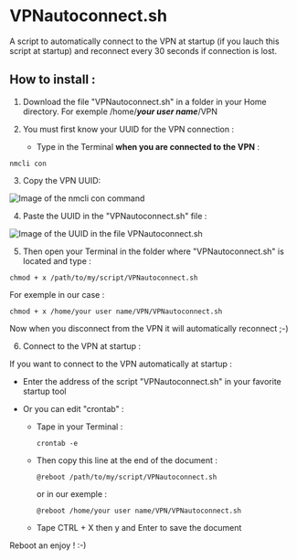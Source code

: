 # VPNautoconnect.sh

A script to automatically connect to the VPN at startup (if you lauch this script at startup) and reconnect  every 30 seconds if connection is lost.


## How to install :


1. Download the file "VPNautoconnect.sh" in a folder in your Home directory. For exemple /home/***your user name***/VPN


2. You must first know your UUID for the VPN connection :

    - Type in the Terminal **when you are connected to the VPN** :

`nmcli con`


3. Copy the VPN UUID:

![Image of the nmcli con command](https://github.com/pzim-devdata/Tools-for-Debian/blob/master/VPNautoconnect/Image1.png)


4. Paste the UUID in the "VPNautoconnect.sh" file :

![Image of the UUID in the file VPNautoconnect.sh](https://github.com/pzim-devdata/Tools-for-Debian/blob/master/VPNautoconnect/Image2.png)


5. Then open your Terminal in the folder where "VPNautoconnect.sh" is located and type :

`chmod + x /path/to/my/script/VPNautoconnect.sh`

For exemple in our case :

`chmod + x /home/your user name/VPN/VPNautoconnect.sh`

Now when you disconnect from the VPN it will automatically reconnect ;-)


6. Connect to the VPN at startup :

If you want to connect to the VPN automatically at startup :

   - Enter the address of the script "VPNautoconnect.sh" in your favorite startup tool

   - Or you can edit "crontab" :

        - Tape in your Terminal :
        
            `crontab -e`

        - Then copy this line at the end of the document :

            `@reboot /path/to/my/script/VPNautoconnect.sh`

            or in our exemple :

            `@reboot /home/your user name/VPN/VPNautoconnect.sh`


        - Tape CTRL + X then y and Enter to save the document

Reboot an enjoy ! :-)
   
